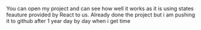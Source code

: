 You can open my project and can see how well it works as it is using states feauture provided by React to us.
Already done the project but i am pushing it to github after 1 year day by day when i get time
